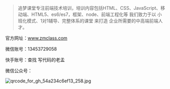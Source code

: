 > 追梦课堂专注前端技术培训，培训内容包括HTML、CSS、JavaScript、移动端、HTML5、es6/es7，框架、node、前端工程化等 我们致力于以 小班化模式、1对1辅导、完整体系的课堂 来打造 企业所需要的中高端前端人才。

官方网址：www.zmclass.com

微信账号：13453729058

快手账号：查找 写代码的老孟

微信公众号：

![qrcode_for_gh_54a234c6ef13_258.jpg](http://note.youdao.com/yws/res/624/WEBRESOURCE53d2f1f574540881616dbc500a4abadc)

